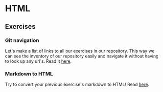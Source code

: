 # HTML

## Exercises

### Git navigation
Let's make a list of links to all our exercises in our repository.
This way we can see the inventory of our repository easily and navigate it without having to look up
any url's. Read it [here](./1.git-navigation).

### Markdown to HTML
Try to convert your previous exercise's markdown to HTML!
Read [here](./2.markdown-to-html/).
